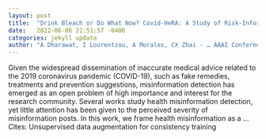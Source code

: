 ```yaml
---
layout: post
title:  "Drink Bleach or Do What Now? Covid-HeRA: A Study of Risk-Informed Health Decision Making in the Presence of COVID-19 Misinformation"
date:   2022-06-06 21:51:57 -0400
categories: jekyll update
author: "A Dharawat, I Lourentzou, A Morales, CX Zhai - … AAAI Conference on Web and Social …, 2022"
---
```

Given the widespread dissemination of inaccurate medical advice related to the 2019 coronavirus pandemic (COVID-19), such as fake remedies, treatments and prevention suggestions, misinformation detection has emerged as an open problem of high importance and interest for the research community. Several works study health misinformation detection, yet little attention has been given to the perceived severity of misinformation posts. In this work, we frame health misinformation as a …
Cites: ‪Unsupervised data augmentation for consistency training‬  